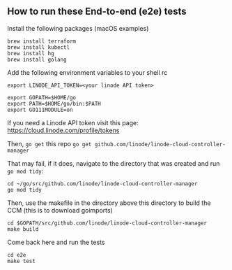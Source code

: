 ## How to run these End-to-end (e2e) tests

Install the following packages (macOS examples)

```
brew install terraform
brew install kubectl
brew install hg
brew install golang
```

Add the following environment variables to your shell rc

```
export LINODE_API_TOKEN=<your linode API token>

export GOPATH=$HOME/go
export PATH=$HOME/go/bin:$PATH
export GO111MODULE=on 
```

If you need a Linode API token visit this page:
https://cloud.linode.com/profile/tokens

Then, `go get` this repo
`go get github.com/linode/linode-cloud-controller-manager`

That may fail, if it does, navigate to the directory that was created and run `go mod tidy`:

```
cd ~/go/src/github.com/linode/linode-cloud-controller-manager
go mod tidy
```

Then, use the makefile in the directory above this directory to build the CCM (this is to download goimports)

```
cd $GOPATH/src/github.com/linode/linode-cloud-controller-manager
make build
```

Come back here and run the tests

```
cd e2e
make test
```
